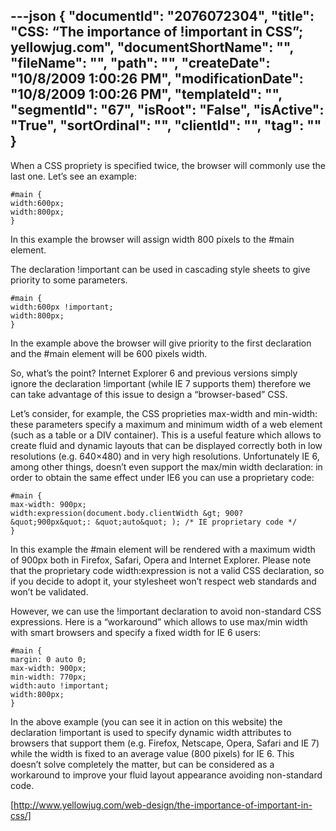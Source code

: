 ---json
{
  "documentId": "2076072304",
  "title": "CSS: “The importance of !important in CSS”; yellowjug.com",
  "documentShortName": "",
  "fileName": "",
  "path": "",
  "createDate": "10/8/2009 1:00:26 PM",
  "modificationDate": "10/8/2009 1:00:26 PM",
  "templateId": "",
  "segmentId": "67",
  "isRoot": "False",
  "isActive": "True",
  "sortOrdinal": "",
  "clientId": "",
  "tag": ""
}
---

When a CSS propriety is specified twice, the browser will commonly use the last one. Let’s see an example:


    #main {
    width:600px;
    width:800px;
    }

In this example the browser will assign width 800 pixels to the #main element.

The declaration !important can be used in cascading style sheets to give priority to some parameters.


    #main {
    width:600px !important;
    width:800px;
    }

In the example above the browser will give priority to the first declaration and the #main element will be 600 pixels width.

So, what’s the point?
Internet Explorer 6 and previous versions simply ignore the declaration !important (while IE 7 supports them) therefore we can take advantage of this issue to design a “browser-based” CSS.

Let’s consider, for example, the CSS proprieties max-width and min-width: these parameters specify a maximum and minimum width of a web element (such as a table or a DIV container). This is a useful feature which allows to create fluid and dynamic layouts that can be displayed correctly both in low resolutions (e.g. 640×480) and in very high resolutions.
Unfortunately IE 6, among other things, doesn’t even support the max/min width declaration: in order to obtain the same effect under IE6 you can use a proprietary code:

    #main {
    max-width: 900px;
    width:expression(document.body.clientWidth &gt; 900? &quot;900px&quot;: &quot;auto&quot; ); /* IE proprietary code */
    }

In this example the #main element will be rendered with a maximum width of 900px both in Firefox, Safari, Opera and Internet Explorer.
Please note that the proprietary code width:expression is not a valid CSS declaration, so if you decide to adopt it, your stylesheet won’t respect web standards and won’t be validated.

However, we can use the !important declaration to avoid non-standard CSS expressions. Here is a “workaround” which allows to use max/min width with smart browsers and specify a fixed width for IE 6 users:

    #main {
    margin: 0 auto 0;
    max-width: 900px;
    min-width: 770px;
    width:auto !important;
    width:800px;
    }

In the above example (you can see it in action on this website) the declaration !important is used to specify dynamic width attributes to browsers that support them (e.g. Firefox, Netscape, Opera, Safari and IE 7) while the width is fixed to an average value (800 pixels) for IE 6.
This doesn’t solve completely the matter, but can be considered as a workaround to improve your fluid layout appearance avoiding non-standard code.

[http://www.yellowjug.com/web-design/the-importance-of-important-in-css/]
